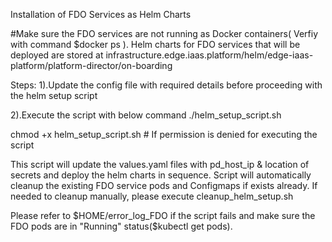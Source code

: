 Installation of FDO Services as Helm Charts

#Make sure the FDO services are not running as Docker containers( Verfiy with command $docker ps ). 
Helm charts for FDO services that will be deployed are stored at 
infrastructure.edge.iaas.platform/helm/edge-iaas-platform/platform-director/on-boarding 

Steps: 
1).Update the config file with required details before proceeding with the helm setup script

2).Execute the script with below command ./helm_setup_script.sh

chmod +x helm_setup_script.sh # If permission is denied for executing the script

This script will update the values.yaml files with pd_host_ip & location of secrets and deploy the helm charts in sequence.
Script will automatically cleanup the existing FDO service pods and Configmaps if exists already. If needed to cleanup manually, please execute cleanup_helm_setup.sh

Please refer to $HOME/error_log_FDO if the script fails and make sure the FDO pods are in "Running" status($kubectl get pods).
